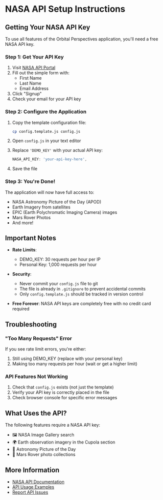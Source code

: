# NASA API Setup Instructions

## Getting Your NASA API Key

To use all features of the Orbital Perspectives application, you'll need a free NASA API key.

### Step 1: Get Your API Key

1. Visit [NASA API Portal](https://api.nasa.gov/)
2. Fill out the simple form with:
   - First Name
   - Last Name
   - Email Address
3. Click "Signup"
4. Check your email for your API key

### Step 2: Configure the Application

1. Copy the template configuration file:
   ```bash
   cp config.template.js config.js
   ```

2. Open `config.js` in your text editor

3. Replace `'DEMO_KEY'` with your actual API key:
   ```javascript
   NASA_API_KEY: 'your-api-key-here',
   ```

4. Save the file

### Step 3: You're Done!

The application will now have full access to:
- NASA Astronomy Picture of the Day (APOD)
- Earth Imagery from satellites
- EPIC (Earth Polychromatic Imaging Camera) images
- Mars Rover Photos
- And more!

## Important Notes

- **Rate Limits**: 
  - DEMO_KEY: 30 requests per hour per IP
  - Personal Key: 1,000 requests per hour
  
- **Security**: 
  - Never commit your `config.js` file to git
  - The file is already in `.gitignore` to prevent accidental commits
  - Only `config.template.js` should be tracked in version control

- **Free Forever**: NASA API keys are completely free with no credit card required

## Troubleshooting

### "Too Many Requests" Error
If you see rate limit errors, you're either:
1. Still using DEMO_KEY (replace with your personal key)
2. Making too many requests per hour (wait or get a higher limit)

### API Features Not Working
1. Check that `config.js` exists (not just the template)
2. Verify your API key is correctly placed in the file
3. Check browser console for specific error messages

## What Uses the API?

The following features require a NASA API key:
- 🖼️ NASA Image Gallery search
- 🌍 Earth observation imagery in the Cupola section
- 🌟 Astronomy Picture of the Day
- 🔴 Mars Rover photo collections

## More Information

- [NASA API Documentation](https://api.nasa.gov/)
- [API Usage Examples](https://github.com/nasa/api-docs)
- [Report API Issues](https://github.com/nasa/api-docs/issues)
